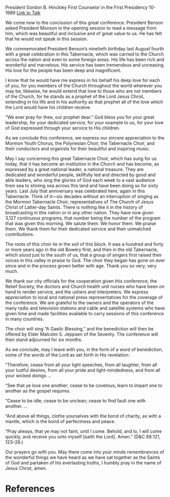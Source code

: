 President Gordon B. Hinckley
First Counselor in the First Presidency
10-1989
[Link to Talk](https://www.churchofjesuschrist.org/study/general-conference/1989/10/a-word-of-benediction?lang=eng)

We come now to the conclusion of this great conference. President Benson asked President Monson in the opening session to read a message from him, which was beautiful and inclusive and of great value to us. He has felt that he would not speak in this session.

We commemorated President Benson’s ninetieth birthday last August fourth with a great celebration in this Tabernacle, which was carried to the Church across the nation and even to some foreign areas. His life has been rich and wonderful and marvelous. His service has been tremendous and unceasing. His love for the people has been deep and magnificent.

I know that he would have me express in his behalf his deep love for each of you, for you members of the Church throughout the world wherever you may be; likewise, he would extend that love to those who are not members of the Church, for he stands as a prophet of the Lord Jesus Christ, extending in his life and in his authority as that prophet all of the love which the Lord would have his children receive.

“We ever pray for thee, our prophet dear.” God bless you for your great leadership, for your dedicated service, for your example to us, for your love of God expressed through your service to His children.

As we conclude this conference, we express our sincere appreciation to the Mormon Youth Chorus, the Polynesian Choir, the Tabernacle Choir, and their conductors and organists for their beautiful and inspiring music.

May I say concerning this great Tabernacle Choir, which has sung for us today, that it has become an institution in the Church and has become, as expressed by a great national leader, a national treasure. They are dedicated and wonderful people, skillfully led and directed by good and able leaders, who sing the glories of God each week to a vast audience from sea to shining sea across this land and have been doing so for sixty years. Last July that anniversary was celebrated here, again in this Tabernacle. Think of it—six decades without an interruption of singing as the Mormon Tabernacle Choir, representatives of The Church of Jesus Christ of Latter-day Saints. There is nothing like it in the history of broadcasting in this nation or in any other nation. They have now given 3,127 continuous programs, that number being the number of the program that was given this morning. We salute them. We honor them. We praise them. We thank them for their dedicated service and their unmatched contributions.



The roots of this choir lie in the soil of this block. It was a hundred and forty or more years ago in the old Bowery first, and then in the old Tabernacle, which stood just to the south of us, that a group of singers first raised their voices in this valley in praise to God. The choir they began has gone on ever since and in the process grown better with age. Thank you so very, very much.

We thank our city officials for the cooperation given this conference, the Relief Society, the doctors and Church health unit nurses who have been on hand to render service, and the ushers and interpreters. We express appreciation to local and national press representatives for the coverage of the conference. We are grateful to the owners and the operators of the many radio and television stations and cable and satellite systems who have given time and made facilities available to carry sessions of this conference in many countries.

The choir will sing “A Gaelic Blessing,” and the benediction will then be offered by Elder Malcolm S. Jeppsen of the Seventy. The conference will then stand adjourned for six months.

As we conclude, may I leave with you, in the form of a word of benediction, some of the words of the Lord as set forth in His revelation:

“Therefore, cease from all your light speeches, from all laughter, from all your lustful desires, from all your pride and light-mindedness, and from all your wicked doings …

“See that ye love one another; cease to be covetous; learn to impart one to another as the gospel requires.

“Cease to be idle; cease to be unclean; cease to find fault one with another. …

“And above all things, clothe yourselves with the bond of charity, as with a mantle, which is the bond of perfectness and peace.

“Pray always, that ye may not faint, until I come. Behold, and lo, I will come quickly, and receive you unto myself [saith the Lord]. Amen.” (D&C 88:121, 123–26.)

Our prayers go with you. May there come into your minds remembrances of the wonderful things we have heard as we have sat together as the Saints of God and partaken of his everlasting truths, I humbly pray in the name of Jesus Christ, amen.

# References
